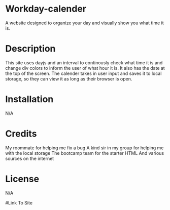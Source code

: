 # Workday-calender
A website designed to organize your day and visually show you what time it is.

# Description
This site uses dayjs and an interval to continously check what time it is and change div colors to inform the user of what hour it is. It also has the date at the top of the screen. The calender takes in user input and saves it to local storage, so they can view it as long as their browser is open.

# Installation 
N/A

# Credits
My roommate for helping me fix a bug
A kind sir in my group for helping me with the local storage
The bootcamp team for the starter HTML
And various sources on the internet

# License 
N/A

#Link To Site
